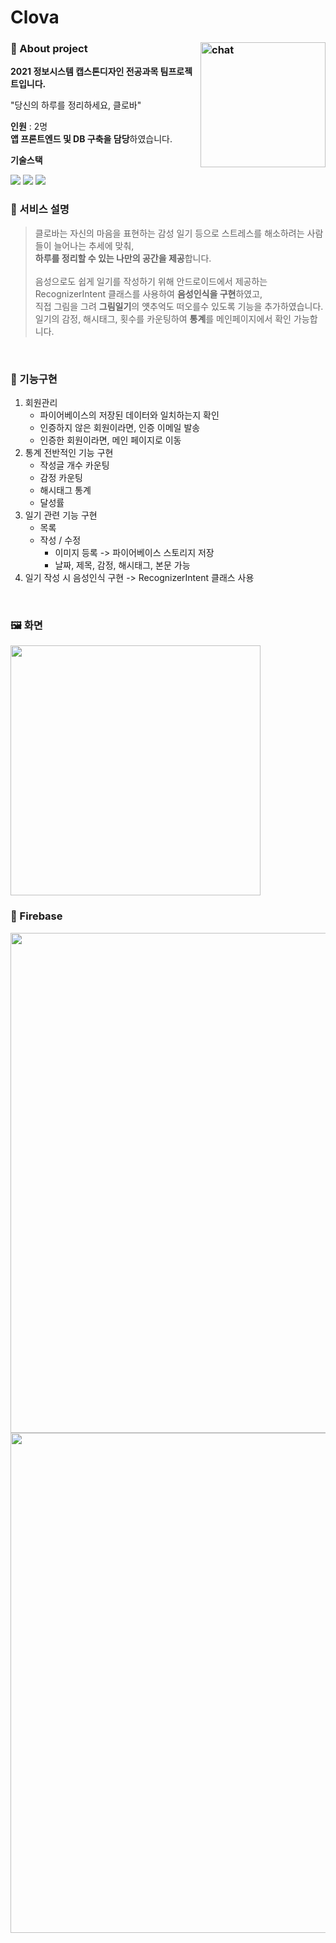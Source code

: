 # Clova
  
### 📝 About project <img align="right" width="200" alt="chat" src="https://github.com/wjdgml3092/Clova/assets/59546994/98fabdf7-b648-4617-ac98-acbe9e0fa0ae">
  
**2021 정보시스템 캡스톤디자인 전공과목 팀프로젝트입니다.**

"당신의 하루를 정리하세요, 클로바"

**인원** : 2명 
<br/>
**앱 프론트엔드 및 DB 구축을 담당**하였습니다.

**기술스택**
<p>
  <img src="https://img.shields.io/badge/java-007396?style=for-the-badge&logo=java&logoColor=white">
  <img src="https://img.shields.io/badge/android-F6F6F6?style=for-the-badge&logo=android&logoColor=white%22"/>
  <img src="https://img.shields.io/badge/firebase-FFCA28?style=for-the-badge&logo=firebase&logoColor=white">
</p>

### 📌 서비스 설명

> 클로바는 자신의 마음을 표현하는 감성 일기 등으로 스트레스를 해소하려는 사람들이 늘어나는 추세에 맞춰,<br/>
**하루를 정리할 수 있는 나만의 공간을 제공**합니다.<br/><br/>
음성으로도 쉽게 일기를 작성하기 위해 안드로이드에서 제공하는 RecognizerIntent 클래스를 사용하여 **음성인식을 구현**하였고, <br/>
직접 그림을 그려 **그림일기**의 얫추억도 떠오를수 있도록 기능을 추가하였습니다.  <br/>
일기의 감정, 해시태그, 횟수를 카운팅하여 **통계**를 메인페이지에서 확인 가능합니다. 
<br/>

### 🔐 기능구현
1. 회원관리
   - 파이어베이스의 저장된 데이터와 일치하는지 확인
   - 인증하지 않은 회원이라면, 인증 이메일 발송
   - 인증한 회원이라면, 메인 페이지로 이동
2. 통계 전반적인 기능 구현
   - 작성글 개수 카운팅
   - 감정 카운팅
   - 해시태그 통계
   - 달성률
3. 일기 관련 기능 구현
   - 목록
   - 작성 / 수정
     - 이미지 등록 -> 파이어베이스 스토리지 저장
     - 날짜, 제목, 감정, 해시태그, 본문 가능
4. 일기 작성 시 음성인식 구현
    -> RecognizerIntent 클래스 사용

<br/>

### 🖼️ 화면
<img width="400" src="https://github.com/wjdgml3092/Clova/assets/59546994/06e9eef8-8d6d-455b-9b44-67083cf155fc"/>

<br/>

### 📇 Firebase
<img width="800" src="https://github.com/wjdgml3092/Clova/assets/59546994/5cba3eca-752e-4e38-b3fd-7c87ac9b4b3d"/>
<img width="800" src="https://github.com/wjdgml3092/Clova/assets/59546994/664f54eb-ae5f-4c96-aa46-39b4ae3939ab"/>
